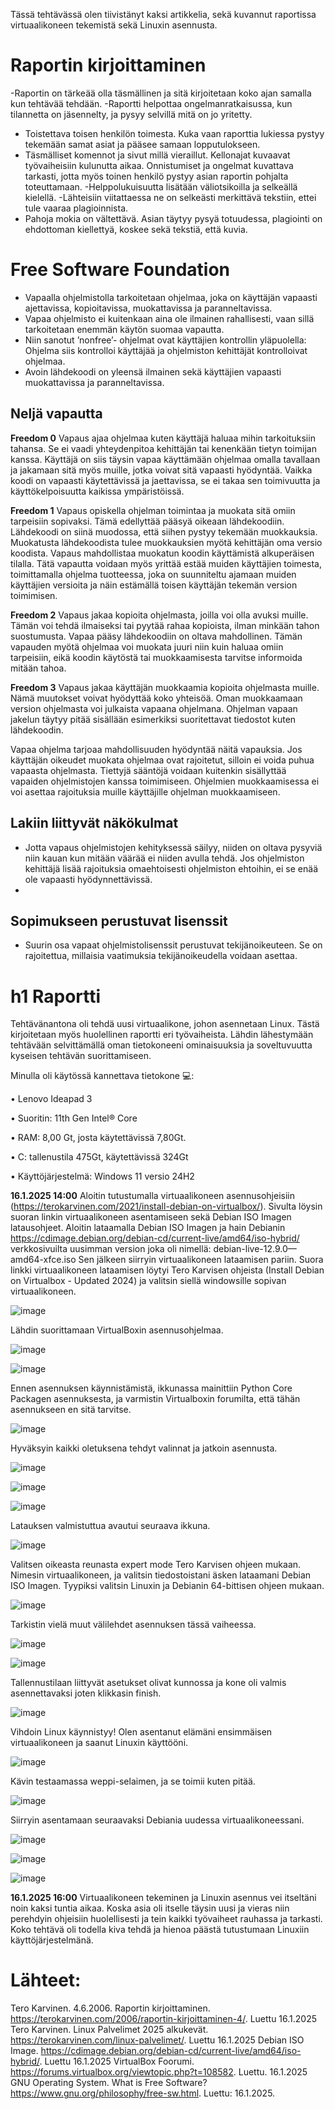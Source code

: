 Tässä tehtävässä olen tiivistänyt kaksi artikkelia, sekä kuvannut raportissa virtuaalikoneen tekemistä sekä Linuxin asennusta. 

# Raportin kirjoittaminen
-Raportin on tärkeää olla täsmällinen ja sitä kirjoitetaan koko ajan samalla kun tehtävää tehdään.
-Raportti helpottaa ongelmanratkaisussa, kun tilannetta on jäsennelty, ja pysyy selvillä mitä on jo yritetty.
- Toistettava toisen henkilön toimesta. Kuka vaan raporttia lukiessa pystyy tekemään samat asiat ja pääsee samaan lopputulokseen.
- Täsmälliset komennot ja sivut millä vieraillut. Kellonajat kuvaavat työvaiheisiin kulunutta aikaa. Onnistumiset ja ongelmat kuvattava tarkasti, jotta myös toinen henkilö pystyy asian raportin pohjalta toteuttamaan.
-Helppolukuisuutta lisätään väliotsikoilla ja selkeällä kielellä. 
-Lähteisiin viitattaessa ne on selkeästi merkittävä tekstiin, ettei tule vaaraa plagioinnista.
- Pahoja mokia on vältettävä. Asian täytyy pysyä totuudessa, plagiointi on ehdottoman kiellettyä, koskee sekä tekstiä, että kuvia.

# Free Software Foundation
-	Vapaalla ohjelmistolla tarkoitetaan ohjelmaa, joka on käyttäjän vapaasti ajettavissa, kopioitavissa, muokattavissa ja paranneltavissa.
-	Vapaa ohjelmisto ei kuitenkaan aina ole ilmainen rahallisesti, vaan sillä tarkoitetaan enemmän käytön suomaa vapautta.
-	Niin sanotut ’nonfree’- ohjelmat ovat käyttäjien kontrollin yläpuolella: Ohjelma siis kontrolloi käyttäjää ja ohjelmiston kehittäjät kontrolloivat ohjelmaa.
-	Avoin lähdekoodi on yleensä ilmainen sekä käyttäjien vapaasti muokattavissa ja paranneltavissa.

## Neljä vapautta
**Freedom 0**
Vapaus ajaa ohjelmaa kuten käyttäjä haluaa mihin tarkoituksiin tahansa. Se ei vaadi yhteydenpitoa kehittäjän tai kenenkään tietyn toimijan kanssa. Käyttäjä on siis täysin vapaa käyttämään ohjelmaa omalla tavallaan ja jakamaan sitä myös muille, jotka voivat sitä vapaasti hyödyntää. Vaikka koodi on vapaasti käytettävissä ja jaettavissa, se ei takaa sen toimivuutta ja käyttökelpoisuutta kaikissa ympäristöissä.

**Freedom 1**
Vapaus opiskella ohjelman toimintaa ja muokata sitä omiin tarpeisiin sopivaksi. Tämä edellyttää pääsyä oikeaan lähdekoodiin. Lähdekoodi on siinä muodossa, että siihen pystyy tekemään muokkauksia. Muokatusta lähdekoodista tulee muokkauksien myötä kehittäjän oma versio koodista. Vapaus mahdollistaa muokatun koodin käyttämistä alkuperäisen tilalla. Tätä vapautta voidaan myös yrittää estää muiden käyttäjien toimesta, toimittamalla ohjelma tuotteessa, joka on suunniteltu ajamaan muiden käyttäjien versioita ja näin estämällä toisen käyttäjän tekemän version toimimisen.

**Freedom 2**
Vapaus jakaa kopioita ohjelmasta, joilla voi olla avuksi muille. Tämän voi tehdä ilmaiseksi tai pyytää rahaa kopioista, ilman minkään tahon suostumusta. Vapaa pääsy lähdekoodiin on oltava mahdollinen. Tämän vapauden myötä ohjelmaa voi muokata juuri niin kuin haluaa omiin tarpeisiin, eikä koodin käytöstä tai muokkaamisesta tarvitse informoida mitään tahoa.

**Freedom 3** 
Vapaus jakaa käyttäjän muokkaamia kopioita ohjelmasta muille. Nämä muutokset voivat hyödyttää koko yhteisöä. Oman muokkaamaan version ohjelmasta voi julkaista vapaana ohjelmana. Ohjelman vapaan jakelun täytyy pitää sisällään esimerkiksi suoritettavat tiedostot kuten lähdekoodin. 

Vapaa ohjelma tarjoaa mahdollisuuden hyödyntää näitä vapauksia. Jos käyttäjän oikeudet muokata ohjelmaa ovat rajoitetut, silloin ei voida puhua vapaasta ohjelmasta. Tiettyjä sääntöjä voidaan kuitenkin sisällyttää vapaiden ohjelmistojen kanssa toimimiseen. Ohjelmien muokkaamisessa ei voi asettaa rajoituksia muille käyttäjille ohjelman muokkaamiseen. 

## Lakiin liittyvät näkökulmat
-	Jotta vapaus ohjelmistojen kehityksessä säilyy, niiden on oltava pysyviä niin kauan kun mitään väärää ei niiden avulla tehdä. Jos ohjelmiston kehittäjä 	lisää rajoituksia omaehtoisesti ohjelmiston ehtoihin, ei se enää ole vapaasti hyödynnettävissä.
-	
## Sopimukseen perustuvat lisenssit
-	Suurin osa vapaat ohjelmistolisenssit perustuvat tekijänoikeuteen. Se on rajoitettua, millaisia vaatimuksia tekijänoikeudella voidaan asettaa. 

# h1 Raportti
Tehtävänantona oli tehdä uusi virtuaalikone, johon asennetaan Linux. Tästä kirjoitetaan myös huolellinen raportti eri työvaiheista. Lähdin lähestymään tehtävään selvittämällä oman tietokoneeni ominaisuuksia ja soveltuvuutta kyseisen tehtävän suorittamiseen.

Minulla oli käytössä kannettava tietokone 💻:

•	Lenovo Ideapad 3

•	Suoritin: 11th Gen Intel® Core

•	RAM: 8,00 Gt, josta käytettävissä 7,80Gt.

•	C: tallenustila 475Gt, käytettävissä 324Gt

•	Käyttöjärjestelmä: Windows 11 versio 24H2

**16.1.2025 14:00**
Aloitin tutustumalla virtuaalikoneen asennusohjeisiin (https://terokarvinen.com/2021/install-debian-on-virtualbox/). Sivulta löysin suoran linkin virtuaalikoneen asentamiseen sekä Debian ISO Imagen latausohjeet.
Aloitin lataamalla Debian ISO Imagen ja hain Debianin https://cdimage.debian.org/debian-cd/current-live/amd64/iso-hybrid/ verkkosivuilta uusimman version joka oli nimellä: 
debian-live-12.9.0—amd64-xfce.iso
Sen jälkeen siirryin virtuaalikoneen lataamisen pariin. Suora linkki virtuaalikoneen lataamisen löytyi Tero Karvisen ohjeista (Install Debian on Virtualbox - Updated 2024) ja valitsin siellä windowsille sopivan virtuaalikoneen.

![image](https://github.com/user-attachments/assets/09a07dca-fc06-4f79-af9c-13ca2667b617)

Lähdin suorittamaan VirtualBoxin asennusohjelmaa.

![image](https://github.com/user-attachments/assets/0d1e9a3b-04c5-4a42-b772-761c55c84fd5)

![image](https://github.com/user-attachments/assets/786c1ed2-a5e8-479f-98be-cffe919a64f7)

Ennen asennuksen käynnistämistä, ikkunassa mainittiin Python Core Packagen asennuksesta, ja varmistin Virtualboxin forumilta, että tähän asennukseen en sitä tarvitse.

![image](https://github.com/user-attachments/assets/5c2c9f91-221f-4f39-9970-1ded6ddc40fa)

Hyväksyin kaikki oletuksena tehdyt valinnat ja jatkoin asennusta.

![image](https://github.com/user-attachments/assets/6f8ee9c2-5a00-4edc-a780-097762219557)

![image](https://github.com/user-attachments/assets/2fe2baf8-b958-4918-b6b6-0d7ea24d7050)

![image](https://github.com/user-attachments/assets/77a320db-ba8c-421b-b531-91ab9896798c)

Latauksen valmistuttua avautui seuraava ikkuna.

![image](https://github.com/user-attachments/assets/6c81dc3e-95e1-4725-b6fa-3269183da0d2)

Valitsen oikeasta reunasta expert mode Tero Karvisen ohjeen mukaan.
Nimesin virtuaalikoneen, ja valitsin tiedostoistani äsken lataamani Debian ISO Imagen. Tyypiksi valitsin Linuxin ja Debianin 64-bittisen ohjeen mukaan.

![image](https://github.com/user-attachments/assets/6b51a9f6-8760-4985-9d2e-00e4b31bc448)

Tarkistin vielä muut välilehdet asennuksen tässä vaiheessa.

![image](https://github.com/user-attachments/assets/f6dd469b-4924-4f30-8906-4d27e2524bb3)

![image](https://github.com/user-attachments/assets/43b093b3-76b4-4d76-960f-204318650ea0)

Tallennustilaan liittyvät asetukset olivat kunnossa ja kone oli valmis asennettavaksi joten klikkasin finish.

![image](https://github.com/user-attachments/assets/4414ae77-78d0-4d46-9452-cc302a120dee)

Vihdoin Linux käynnistyy! Olen asentanut elämäni ensimmäisen virtuaalikoneen ja saanut Linuxin käyttööni.

![image](https://github.com/user-attachments/assets/9cd92f4e-97d5-4f58-9ced-51a523890b15)

Kävin testaamassa weppi-selaimen, ja se toimii kuten pitää.

![image](https://github.com/user-attachments/assets/a0a7f454-ce0f-47e3-bfee-cbd989b60cfc)

Siirryin asentamaan seuraavaksi Debiania uudessa virtuaalikoneessani.

![image](https://github.com/user-attachments/assets/fbb652f8-c301-41bd-b05f-adcb2a6f6140)

![image](https://github.com/user-attachments/assets/f8c01d7b-4751-41ef-b6a5-fa947938597c)

![image](https://github.com/user-attachments/assets/67ef88e0-6490-4f6e-a639-60edfeeafa1e)

**16.1.2025 16:00** Virtuaalikoneen tekeminen ja Linuxin asennus vei itseltäni noin kaksi tuntia aikaa. Koska asia oli itselle täysin uusi ja vieras niin perehdyin ohjeisiin huolellisesti ja tein kaikki työvaiheet rauhassa ja tarkasti. Koko tehtävä oli todella kiva tehdä ja hienoa päästä tutustumaan Linuxiin käyttöjärjestelmänä.


# Lähteet:
Tero Karvinen. 4.6.2006. Raportin kirjoittaminen. https://terokarvinen.com/2006/raportin-kirjoittaminen-4/. Luettu 16.1.2025
Tero Karvinen. Linux Palvelimet 2025 alkukevät. https://terokarvinen.com/linux-palvelimet/. Luettu 16.1.2025
Debian ISO Image. https://cdimage.debian.org/debian-cd/current-live/amd64/iso-hybrid/. Luettu 16.1.2025
VirtualBox Foorumi. https://forums.virtualbox.org/viewtopic.php?t=108582. Luettu. 16.1.2025
GNU Operating System. What is Free Software? https://www.gnu.org/philosophy/free-sw.html. Luettu: 16.1.2025.


